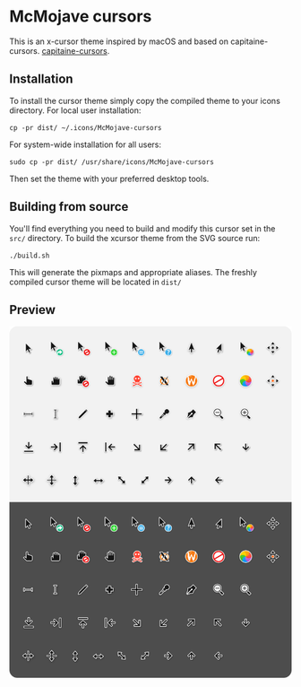 # McMojave cursors
This is an x-cursor theme inspired by macOS and based on capitaine-cursors.
[capitaine-cursors](https://github.com/keeferrourke/capitaine-cursors).

## Installation
To install the cursor theme simply copy the compiled theme to your icons
directory. For local user installation:

```
cp -pr dist/ ~/.icons/McMojave-cursors
```

For system-wide installation for all users:

```
sudo cp -pr dist/ /usr/share/icons/McMojave-cursors
```

Then set the theme with your preferred desktop tools.

## Building from source
You'll find everything you need to build and modify this cursor set in
the `src/` directory. To build the xcursor theme from the SVG source
run:

```
./build.sh
```

This will generate the pixmaps and appropriate aliases.
The freshly compiled cursor theme will be located in `dist/`

## Preview
![](preview.png)
